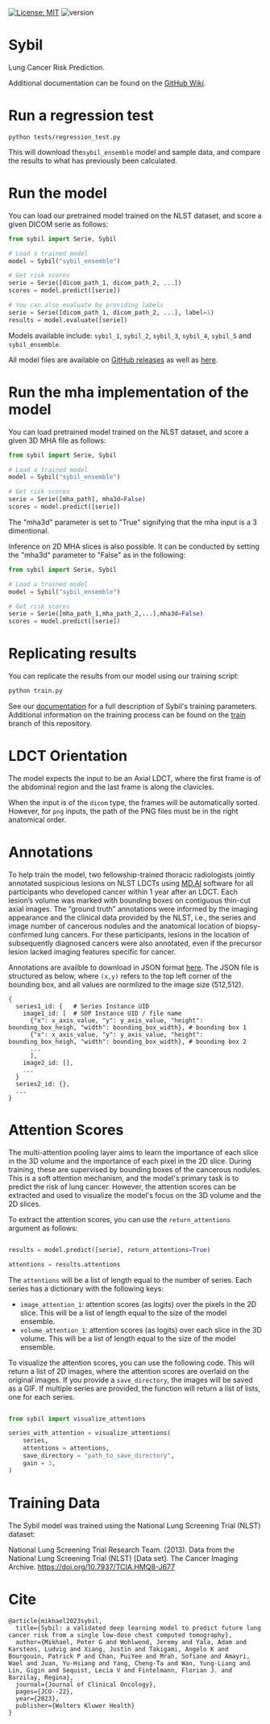 [![License: MIT](https://img.shields.io/badge/License-MIT-yellow.svg)](https://github.com/pgmikhael/Sybil/blob/main/LICENSE.txt) ![version](https://img.shields.io/badge/version-1.2.0-success)

# Sybil

Lung Cancer Risk Prediction.

Additional documentation can be found on the [GitHub Wiki](https://github.com/reginabarzilaygroup/Sybil/wiki).

# Run a regression test

```shell
python tests/regression_test.py
```

This will download the`sybil_ensemble` model and sample data, and compare the results to what has previously been calculated.


# Run the model

You can load our pretrained model trained on the NLST dataset, and score a given DICOM serie as follows:

```python
from sybil import Serie, Sybil

# Load a trained model
model = Sybil("sybil_ensemble")

# Get risk scores
serie = Serie([dicom_path_1, dicom_path_2, ...])
scores = model.predict([serie])

# You can also evaluate by providing labels
serie = Serie([dicom_path_1, dicom_path_2, ...], label=1)
results = model.evaluate([serie])
```

Models available include: `sybil_1`, `sybil_2`, `sybil_3`, `sybil_4`, `sybil_5` and `sybil_ensemble`.

All model files are available on [GitHub releases](https://github.com/reginabarzilaygroup/Sybil/releases) as well as [here](https://drive.google.com/drive/folders/1nBp05VV9mf5CfEO6W5RY4ZpcpxmPDEeR?usp=sharing).

# Run the mha implementation of the model 
You can load pretrained model trained on the NLST dataset, and score a given 3D MHA file as follows:

```python
from sybil import Serie, Sybil

# Load a trained model
model = Sybil("sybil_ensemble")

# Get risk scores
serie = Serie([mha_path], mha3d=False)
scores = model.predict([serie])
```
The "mha3d" parameter is set to "True" signifying that the mha input is a 3 dimentional.

Inference on 2D MHA slices is also possible. It can be conducted by setting the "mha3d" parameter to "False" as in the following:

```python
from sybil import Serie, Sybil

# Load a trained model
model = Sybil("sybil_ensemble")

# Get risk scores
serie = Serie([mha_path_1,mha_path_2,...],mha3d=False)
scores = model.predict([serie])
```


# Replicating results

You can replicate the results from our model using our training script:

```sh
python train.py
```

See our [documentation](docs/readme.md) for a full description of Sybil's training parameters. Additional information on the training process can be found on the [train](https://github.com/reginabarzilaygroup/Sybil/tree/train) branch of this repository.


# LDCT Orientation

The model expects the input to be an Axial LDCT, where the first frame is of the abdominal region and the last frame is along the clavicles.

When the input is of the `dicom` type, the frames will be automatically sorted. However, for `png` inputs, the path of the PNG files must be in the right anatomical order. 


# Annotations

To help train the model, two fellowship-trained thoracic radiologists jointly annotated suspicious lesions on NLST LDCTs using [MD.AI](https://md.ai) software for all participants who developed cancer within 1 year after an LDCT. Each lesion’s volume was marked with bounding boxes on contiguous thin-cut axial images. The “ground truth” annotations were informed by the imaging appearance and the clinical data provided by the NLST, i.e., the series and image number of cancerous nodules and the anatomical location of biopsy-confirmed lung cancers. For these participants, lesions in the location of subsequently diagnosed cancers were also annotated, even if the precursor lesion lacked imaging features specific for cancer. 

Annotations are availble to download in JSON format [here](https://drive.google.com/file/d/19aa5yIHPWu3NtjqvXDc8NYB2Ub9V-4WM/view?usp=share_link). The JSON file is structured as below, where `(x,y)` refers to the top left corner of the bounding box, and all values are normlized to the image size (512,512). 

```
{
  series1_id: {   # Series Instance UID
    image1_id: [  # SOP Instance UID / file name
      {"x": x_axis_value, "y": y_axis_value, "height": bounding_box_heigh, "width": bounding_box_width}, # bounding box 1
      {"x": x_axis_value, "y": y_axis_value, "height": bounding_box_heigh, "width": bounding_box_width}, # bounding box 2
      ...
      ],
    image2_id: [],
    ...
  }
  series2_id: {},
  ...
}
```

# Attention Scores

The multi-attention pooling layer aims to learn the importance of each slice in the 3D volume and the importance of each pixel in the 2D slice. During training, these are supervised by bounding boxes of the cancerous nodules. This is a soft attention mechanism, and the model's primary task is to predict the risk of lung cancer. However, the attention scores can be extracted and used to visualize the model's focus on the 3D volume and the 2D slices. 

To extract the attention scores, you can use the  `return_attentions` argument as follows:

```python

results = model.predict([serie], return_attentions=True)

attentions = results.attentions

```

The `attentions` will be a list of length equal to the number of series. Each series has a dictionary with the following keys:

- `image_attention_1`: attention scores (as logits) over the pixels in the 2D slice. This will be a list of length equal to the size of the model ensemble.
- `volume_attention_1`: attention scores (as logits) over each slice in the 3D volume. This will be a list of length equal to the size of the model ensemble.

To visualize the attention scores, you can use the following code. This will return a list of 2D images, where the attention scores are overlaid on the original images. If you provide a `save_directory`, the images will be saved as a GIF. If multiple series are provided, the function will return a list of lists, one for each series.

```python

from sybil import visualize_attentions

series_with_attention = visualize_attentions(
    series,
    attentions = attentions,
    save_directory = "path_to_save_directory",
    gain = 3, 
)

```

# Training Data

The Sybil model was trained using the National Lung Screening Trial (NLST) dataset:

National Lung Screening Trial Research Team. (2013). Data from the National Lung Screening Trial (NLST) [Data set]. The Cancer Imaging Archive. https://doi.org/10.7937/TCIA.HMQ8-J677

# Cite

```
@article{mikhael2023sybil,
  title={Sybil: a validated deep learning model to predict future lung cancer risk from a single low-dose chest computed tomography},
  author={Mikhael, Peter G and Wohlwend, Jeremy and Yala, Adam and Karstens, Ludvig and Xiang, Justin and Takigami, Angelo K and Bourgouin, Patrick P and Chan, PuiYee and Mrah, Sofiane and Amayri, Wael and Juan, Yu-Hsiang and Yang, Cheng-Ta and Wan, Yung-Liang and Lin, Gigin and Sequist, Lecia V and Fintelmann, Florian J. and Barzilay, Regina},
  journal={Journal of Clinical Oncology},
  pages={JCO--22},
  year={2023},
  publisher={Wolters Kluwer Health}
}
```
